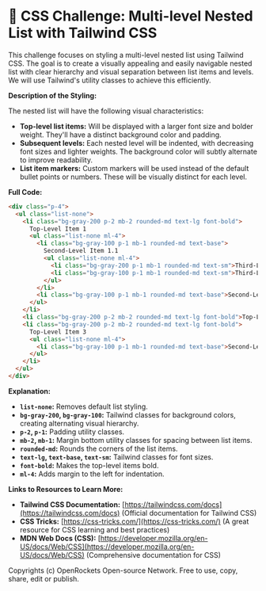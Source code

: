 # 🐞 CSS Challenge:  Multi-level Nested List with Tailwind CSS


This challenge focuses on styling a multi-level nested list using Tailwind CSS.  The goal is to create a visually appealing and easily navigable nested list with clear hierarchy and visual separation between list items and levels.  We will use Tailwind's utility classes to achieve this efficiently.


**Description of the Styling:**

The nested list will have the following visual characteristics:

* **Top-level list items:**  Will be displayed with a larger font size and bolder weight.  They'll have a distinct background color and padding.
* **Subsequent levels:**  Each nested level will be indented, with decreasing font sizes and lighter weights. The background color will subtly alternate to improve readability.
* **List item markers:**  Custom markers will be used instead of the default bullet points or numbers.  These will be visually distinct for each level.

**Full Code:**

```html
<div class="p-4">
  <ul class="list-none">
    <li class="bg-gray-200 p-2 mb-2 rounded-md text-lg font-bold">
      Top-Level Item 1
      <ul class="list-none ml-4">
        <li class="bg-gray-100 p-1 mb-1 rounded-md text-base">
          Second-Level Item 1.1
          <ul class="list-none ml-4">
            <li class="bg-gray-200 p-1 mb-1 rounded-md text-sm">Third-Level Item 1.1.1</li>
            <li class="bg-gray-100 p-1 mb-1 rounded-md text-sm">Third-Level Item 1.1.2</li>
          </ul>
        </li>
        <li class="bg-gray-100 p-1 mb-1 rounded-md text-base">Second-Level Item 1.2</li>
      </ul>
    </li>
    <li class="bg-gray-200 p-2 mb-2 rounded-md text-lg font-bold">Top-Level Item 2</li>
    <li class="bg-gray-200 p-2 mb-2 rounded-md text-lg font-bold">
      Top-Level Item 3
      <ul class="list-none ml-4">
        <li class="bg-gray-100 p-1 mb-1 rounded-md text-base">Second-Level Item 3.1</li>
      </ul>
    </li>
  </ul>
</div>

```

**Explanation:**

* **`list-none`:** Removes default list styling.
* **`bg-gray-200`, `bg-gray-100`:**  Tailwind classes for background colors, creating alternating visual hierarchy.
* **`p-2`, `p-1`:**  Padding utility classes.
* **`mb-2`, `mb-1`:** Margin bottom utility classes for spacing between list items.
* **`rounded-md`:**  Rounds the corners of the list items.
* **`text-lg`, `text-base`, `text-sm`:**  Tailwind classes for font sizes.
* **`font-bold`:**  Makes the top-level items bold.
* **`ml-4`:**  Adds margin to the left for indentation.


**Links to Resources to Learn More:**

* **Tailwind CSS Documentation:** [https://tailwindcss.com/docs](https://tailwindcss.com/docs)  (Official documentation for Tailwind CSS)
* **CSS Tricks:** [https://css-tricks.com/](https://css-tricks.com/) (A great resource for CSS learning and best practices)
* **MDN Web Docs (CSS):** [https://developer.mozilla.org/en-US/docs/Web/CSS](https://developer.mozilla.org/en-US/docs/Web/CSS) (Comprehensive documentation for CSS)


Copyrights (c) OpenRockets Open-source Network. Free to use, copy, share, edit or publish.

